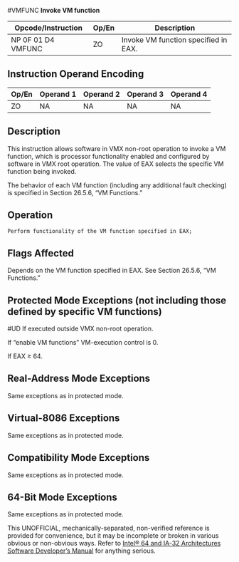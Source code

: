 #VMFUNC
**Invoke VM function**

| Opcode/Instruction | Op/En | Description                          |
| ------------------ | ----- | ------------------------------------ |
| NP 0F 01 D4 VMFUNC | ZO    | Invoke VM function specified in EAX. |

## Instruction Operand Encoding

| Op/En | Operand 1 | Operand 2 | Operand 3 | Operand 4 |
| ----- | --------- | --------- | --------- | --------- |
| ZO    | NA        | NA        | NA        | NA        |

## Description

This instruction allows software in VMX non-root operation to invoke a VM function, which is processor functionality enabled and configured by software in VMX root operation. The value of EAX selects the specific VM function being invoked.

The behavior of each VM function (including any additional fault checking) is specified in Section 26.5.6, “VM Functions.”

## Operation

```
Perform functionality of the VM function specified in EAX;

```

## Flags Affected

Depends on the VM function specified in EAX. See Section 26.5.6, “VM Functions.”

## Protected Mode Exceptions (not including those defined by specific VM functions)

#​​​UD If executed outside VMX non-root operation.

If “enable VM functions” VM-execution control is 0.

If EAX ≥ 64.

## Real-Address Mode Exceptions

Same exceptions as in protected mode.

## Virtual-8086 Exceptions

Same exceptions as in protected mode.

## Compatibility Mode Exceptions

Same exceptions as in protected mode.

## 64-Bit Mode Exceptions

Same exceptions as in protected mode.

This UNOFFICIAL, mechanically-separated, non-verified reference is provided for convenience, but it may be
incomplete or broken in various obvious or non-obvious
ways. Refer to [Intel® 64 and IA-32 Architectures Software Developer’s Manual](https://software.intel.com/en-us/download/intel-64-and-ia-32-architectures-sdm-combined-volumes-1-2a-2b-2c-2d-3a-3b-3c-3d-and-4) for anything serious.
